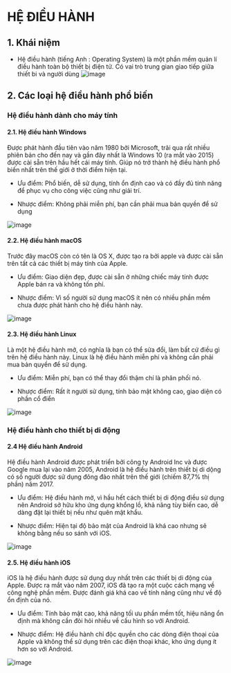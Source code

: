 # HỆ ĐIỀU HÀNH
## 1. Khái niệm
- Hệ điều hành (tiếng Anh : Operating System) là một phần mềm quản lí điều hành toàn bộ thiết bị điện tử. Có vai trò trung gian giao tiếp giữa thiết bi và người dùng
![image](https://user-images.githubusercontent.com/105496635/182326369-8a330b33-d123-4669-b6f9-ce67fa1d09ea.png)
 ## 2. Các loại hệ điều hành phổ biến
 ### Hệ điều hành dành cho máy tính
 #### 2.1. Hệ điều hành Windows
 Được phát hành đầu tiên vào năm 1980 bởi Microsoft, trãi qua rất nhiều phiên bản cho đến nay và gần đây nhất là Windows 10 (ra mắt vào 2015) được cài sẵn trên hầu hết 
 cái máy tính. Giúp nó trở thành hệ điều hành phổ biến nhất trên thế giới ở thời điểm hiện tại.
 
- Ưu điểm: Phổ biến, dễ sử dụng, tính ổn định cao và có đầy đủ tính năng để phục vụ cho công việc cũng như giải trí.

- Nhược điểm: Không phải miễn phí, bạn cần phải mua bản quyền để sử dụng

![image](https://user-images.githubusercontent.com/105496635/182327583-35524f36-acfc-4742-bd92-03bb916891a3.png)


#### 2.2. Hệ điều hành macOS

Trước đây macOS còn có tên là OS X, được tạo ra bởi apple và được cài sẵn trên tất cả các thiết bị máy tính của Apple.

- Ưu điểm: Giao diện đẹp, được cài sẵn ở những chiếc máy tính được Apple bán ra và không tốn phí.

- Nhược điểm: Vì số người sử dụng macOS ít nên có nhiều phần mềm chưa được phát hành cho hệ điều hành này.
 
 ![image](https://user-images.githubusercontent.com/105496635/182327623-aa03b48f-22a3-4b7f-9ead-06fa402bb022.png)

#### 2.3. Hệ điều hành Linux

Là một hệ điều hành mở, có nghĩa là bạn có thể sửa đổi, làm bất cứ điều gì trên hệ điều hành này. Linux là hệ điều hành miễn phí và không cần phải mua bản quyền để sử dụng.

- Ưu điểm: Miễn phí, bạn có thể thay đổi thậm chí là phân phối nó.

- Nhược điểm: Rất ít người sử dụng, tính bảo mật không cao, giao diện có phần cổ điển

![image](https://user-images.githubusercontent.com/105496635/182327903-b4e3e257-a374-4629-99d1-2efbffc1757f.png)

 ### Hệ điều hành cho thiết bị di động
 #### 2.4 Hệ điều hành Android

Hệ điều hành Android được phát triển bởi công ty Android Inc và được Google mua lại vào năm 2005, Android là hệ điều hành trên thiết bị di dộng có số người được sử dụng đông đảo nhất trên thế giới (chiếm 87,7% thị phần) năm 2017.

- Ưu điểm: Hệ điều hành mở, vì hầu hết cách thiết bị di động điều sử dụng nên Android sở hữu kho ứng dụng khổng lồ, khả năng tùy biến cao, dễ dàng đặt lại thiết bị nếu như quên mật khẩu.

- Nhược điểm: Hiện tại độ bảo mật của Android là khá cao nhưng sẽ không bằng nếu so sánh với iOS.

![image](https://user-images.githubusercontent.com/105496635/182329269-1cec3f75-8412-41a6-8791-a9d00c992c16.png)

#### 2.5.  Hệ điều hành iOS

iOS là hệ điều hành được sử dụng duy nhất trên các thiết bị di động của Apple. Được ra mắt vào năm 2007, iOS đã tạo ra một cuộc cách mạng về công nghệ phần mềm. Được đánh giá khá cao về tính năng cũng như về độ ổn định của nó.

- Ưu điểm: Tính bảo mật cao, khả năng tối ưu phần mềm tốt, hiệu năng ổn định mà không cần đòi hỏi nhiều về cấu hình so với Android.

- Nhược điểm: Hệ điều hành chỉ độc quyền cho các dòng điện thoại của Apple và không thể sử dụng trên các điện thoại khác, kho ứng dụng ít hơn so với Android.

![image](https://user-images.githubusercontent.com/105496635/182329355-e2fa2031-24dd-469e-b021-32432ea3cf11.png)



